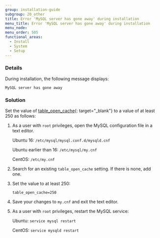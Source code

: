 ```yaml
---
group: installation-guide
subgroup: 20_other
title: Error 'MySQL server has gone away' during installation
menu_title: Error 'MySQL server has gone away' during installation
menu_node:
menu_order: 505
functional_areas:
  - Install
  - System
  - Setup
---
```


### Details

During installation, the following message displays: 

	MySQL server has gone away

### Solution

Set the value of [table\_open\_cache](https://dev.mysql.com/doc/refman/5.6/en/table-cache.html){: target="_blank"} to a value of at least 250 as follows:

1.	As a user with `root` privileges, open the MySQL configuration file in a text editor.

	Ubuntu 16: `/etc/mysql/mysql.conf.d/mysqld.cnf`

	Ubuntu earlier than 16: `/etc/mysql/my.cnf`

	CentOS: `/etc/my.cnf`

2.	Search for an existing `table_open_cache` setting. If there is none, add one.

3.	Set the value to at least 250:

		table_open_cache=250

4.	Save your changes to `my.cnf` and exit the text editor.

5.	As a user with `root` privileges, restart the MySQL service:

	Ubuntu: `service mysql restart`

	CentOS: `service mysqld restart`
